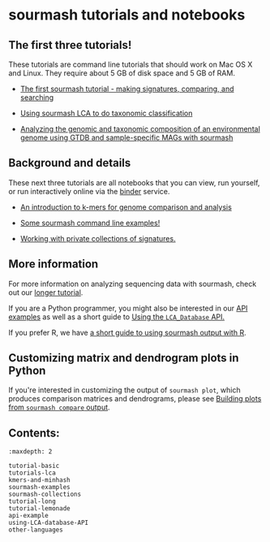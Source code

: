 # sourmash tutorials and notebooks

## The first three tutorials!

These tutorials are command line tutorials that should work on Mac OS
X and Linux. They require about 5 GB of disk space and 5 GB of RAM.

* [The first sourmash tutorial - making signatures, comparing, and searching](tutorial-basic.md)

* [Using sourmash LCA to do taxonomic classification](tutorials-lca.md)

* [Analyzing the genomic and taxonomic composition of an environmental genome using GTDB and sample-specific MAGs with sourmash](tutorial-lemonade.md)

## Background and details

These next three tutorials are all notebooks that you can view, run
yourself, or run interactively online via the
[binder](https://mybinder.org) service.

* [An introduction to k-mers for genome comparison and analysis](kmers-and-minhash.md)

* [Some sourmash command line examples!](sourmash-examples.md)

* [Working with private collections of signatures.](sourmash-collections.md)

## More information

For more information on analyzing sequencing data with sourmash, check out our [longer tutorial](tutorial-long.md).

If you are a Python programmer, you might also be interested in our [API examples](api-example.md) as well as a short guide to [Using the `LCA_Database` API.](using-LCA-database-API.ipynb)

If you prefer R, we have [a short guide to using sourmash output with R](other-languages.md).

## Customizing matrix and dendrogram plots in Python

If you're interested in customizing the output of `sourmash plot`,
which produces comparison matrices and dendrograms, please see
[Building plots from `sourmash compare` output](plotting-compare.md).

## Contents:

```{toctree}
:maxdepth: 2

tutorial-basic
tutorials-lca
kmers-and-minhash
sourmash-examples
sourmash-collections
tutorial-long
tutorial-lemonade
api-example
using-LCA-database-API
other-languages
```
